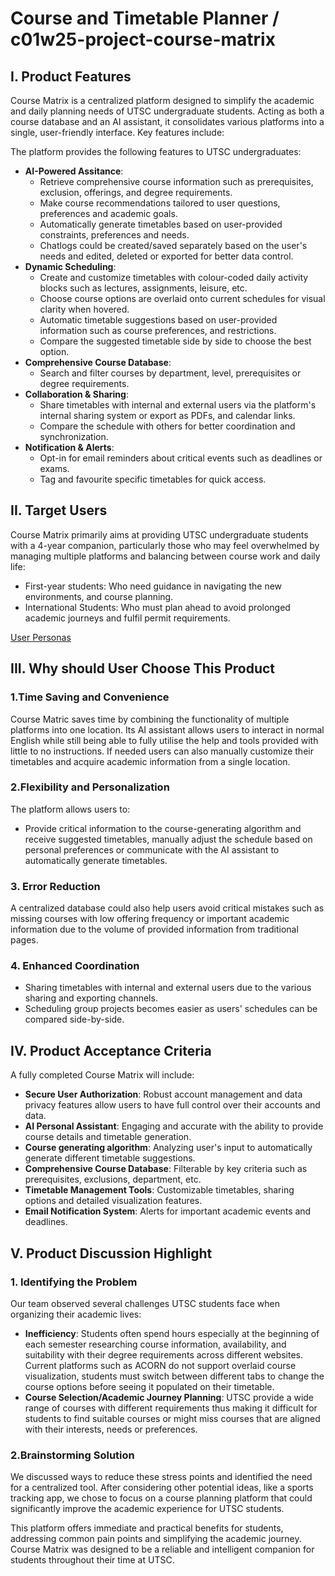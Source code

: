 # Course and Timetable Planner / c01w25-project-course-matrix

## I. Product Features
Course Matrix is a centralized platform designed to simplify the academic and daily planning needs of UTSC undergraduate students. Acting as both a course database and an AI assistant, it consolidates various platforms into a single, user-friendly interface. Key features include:

The platform provides the following features to UTSC undergraduates:
- **AI-Powered Assitance**:
  - Retrieve comprehensive course information such as prerequisites, exclusion, offerings, and degree requirements.
  - Make course recommendations tailored to user questions, preferences and academic goals.
  - Automatically generate timetables based on user-provided constraints, preferences and needs.
  - Chatlogs could be created/saved separately based on the user's needs and edited, deleted or exported for better data control. 
- **Dynamic Scheduling**:
  - Create and customize timetables with colour-coded daily activity blocks such as lectures, assignments, leisure, etc.
  - Choose course options are overlaid onto current schedules for visual clarity when hovered.
  - Automatic timetable suggestions based on user-provided information such as course preferences, and restrictions.
  - Compare the suggested timetable side by side to choose the best option.
- **Comprehensive Course Database**:
  - Search and filter courses by department, level, prerequisites or degree requirements.
- **Collaboration & Sharing**:
  - Share timetables with internal and external users via the platform's internal sharing system or export as PDFs, and calendar links.
  - Compare the schedule with others for better coordination and synchronization.
- **Notification & Alerts**:
  - Opt-in for email reminders about critical events such as deadlines or exams.
  - Tag and favourite specific timetables for quick access.

## II. Target Users
Course Matrix primarily aims at providing UTSC undergraduate students with a 4-year companion, particularly those who may feel overwhelmed by managing multiple platforms and balancing between course work and daily life: 
- First-year students: Who need guidance in navigating the new environments, and course planning.
- International Students: Who must plan ahead to avoid prolonged academic journeys and fulfil permit requirements.

[User Personas](Personas.pdf)

## III. Why should User Choose This Product
### 1.Time Saving and Convenience
Course Matric saves time by combining the functionality of multiple platforms into one location. Its AI assistant allows users to interact in normal English while still being able to fully utilise the help and tools provided with little to no instructions. If needed users can also manually customize their timetables and acquire academic information from a single location.

### 2.Flexibility and Personalization
The platform allows users to:
- Provide critical information to the course-generating algorithm and receive suggested timetables, manually adjust the schedule based on personal preferences or communicate with the AI assistant to automatically generate timetables.

### 3. Error Reduction
A centralized database could also help users avoid critical mistakes such as missing courses with low offering frequency or important academic information due to the volume of provided information from traditional pages.

### 4. Enhanced Coordination
- Sharing timetables with internal and external users due to the various sharing and exporting channels.
- Scheduling group projects becomes easier as users' schedules can be compared side-by-side.

## IV. Product Acceptance Criteria
A fully completed Course Matrix will include: 
- **Secure User Authorization**: Robust account management and data privacy features allow users to have full control over their accounts and data.
- **AI Personal Assistant**: Engaging and accurate with the ability to provide course details and timetable generation.
- **Course generating algorithm**: Analyzing user's input to automatically generate different timetable suggestions.
- **Comprehensive Course Database**: Filterable by key criteria such as prerequisites, exclusions, department, etc.
- **Timetable Management Tools**: Customizable timetables, sharing options and detailed visualization features.
- **Email Notification System**: Alerts for important academic events and deadlines.

## V. Product Discussion Highlight
### 1. Identifying the Problem
Our team observed several challenges UTSC students face when organizing their academic lives:
- **Inefficiency**: Students often spend hours especially at the beginning of each semester researching course information, availability, and suitability with their degree requirements across different websites. Current platforms such as ACORN do not support overlaid course visualization, students must switch between different tabs to change the course options before seeing it populated on their timetable.
- **Course Selection/Academic Journey Planning**: UTSC provide a wide range of courses with different requirements thus making it difficult for students to find suitable courses or might miss courses that are aligned with their interests, needs or preferences.
### 2.Brainstorming Solution
We discussed ways to reduce these stress points and identified the need for a centralized tool. After considering other potential ideas, like a sports tracking app, we chose to focus on a course planning platform that could significantly improve the academic experience for UTSC students.

This platform offers immediate and practical benefits for students, addressing common pain points and simplifying the academic journey. Course Matrix was designed to be a reliable and intelligent companion for students throughout their time at UTSC.